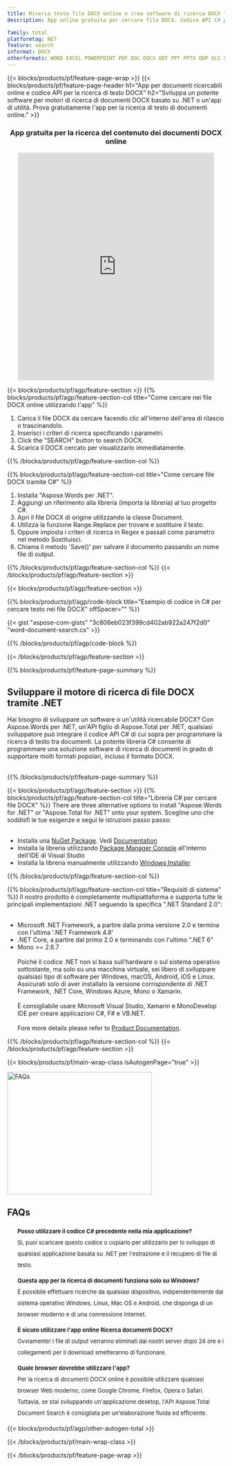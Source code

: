 ```yaml
---
title: Ricerca testo file DOCX online o crea software di ricerca DOCX tramite C#
description: App online gratuita per cercare file DOCX. Codice API C# per qualsiasi applicazione di ricerca di testo di file DOCX.

family: total
platformtag: NET
feature: search
informat: DOCX
otherformats: WORD EXCEL POWERPOINT PDF DOC DOCX ODT PPT PPTX ODP XLS XLSX ODS
---
```

{{< blocks/products/pf/feature-page-wrap >}}
{{< blocks/products/pf/feature-page-header h1="App per documenti ricercabili online e codice API per la ricerca di testo DOCX" h2="Sviluppa un potente software per motori di ricerca di documenti DOCX basato su .NET o un'app di utilità. Prova gratuitamente l'app per la ricerca di testo di documenti online." >}}


<div class="container-fluid agp-content bg-white aboutfile box-1 vh100 section nopbtm">
<div class=container>
<div class=row>
<div class="demobox tc col-md-12 padding-0" align="center">

<h3>App gratuita per la ricerca del contenuto dei documenti DOCX online</h3>

<iframe style="border: none; height: 526px;" scrolling="no" src="https://products.aspose.app/total/search/embed&h1&h2" id="child-iframe" width="90%"></iframe>

</div></div>
</div></div>

{{< blocks/products/pf/agp/feature-section >}}
{{% blocks/products/pf/agp/feature-section-col title="Come cercare nei file DOCX online utilizzando l'app" %}}

1. Carica il file DOCX da cercare facendo clic all'interno dell'area di rilascio o trascinandolo.
1. Inserisci i criteri di ricerca specificando i parametri. 
1. Click the "SEARCH" button to search DOCX.
1. Scarica il DOCX cercato per visualizzarlo immediatamente.

{{% /blocks/products/pf/agp/feature-section-col %}}

{{% blocks/products/pf/agp/feature-section-col title="Come cercare file DOCX tramite C#" %}}

1. Installa "Aspose.Words per .NET".
1. Aggiungi un riferimento alla libreria (importa la libreria) al tuo progetto C#.
1. Apri il file DOCX di origine utilizzando la classe Document.
1. Utilizza la funzione Range.Replace per trovare e sostituire il testo.
1. Oppure imposta i criteri di ricerca in Regex e passali come parametro nel metodo Sostituisci.
1. Chiama il metodo 'Save()' per salvare il documento passando un nome file di output.

{{% /blocks/products/pf/agp/feature-section-col %}}
{{< /blocks/products/pf/agp/feature-section >}}


{{< blocks/products/pf/agp/feature-section >}}

{{% blocks/products/pf/agp/code-block title="Esempio di codice in C# per cercare testo nei file DOCX" offSpacer="" %}}

{{< gist "aspose-com-gists" "3c806eb023f399cd402ab922a247f2d0" "word-document-search.cs" >}}

{{% /blocks/products/pf/agp/code-block %}}

{{< /blocks/products/pf/agp/feature-section >}}

{{% blocks/products/pf/feature-page-summary %}}


<h2>Sviluppare il motore di ricerca di file DOCX tramite .NET</h2>

Hai bisogno di sviluppare un software o un'utilità ricercabile DOCX? Con Aspose.Words per .NET, un'API figlio di Aspose.Total per .NET, qualsiasi sviluppatore può integrare il codice API C# di cui sopra per programmare la ricerca di testo tra documenti. La potente libreria C# consente di programmare una soluzione software di ricerca di documenti in grado di supportare molti formati popolari, incluso il formato DOCX.<br /><br />

{{% /blocks/products/pf/feature-page-summary %}}

{{< blocks/products/pf/agp/feature-section >}}
{{% blocks/products/pf/agp/feature-section-col title="Libreria C# per cercare file DOCX" %}}
There are three alternative options to install "Aspose.Words for .NET" or "Aspose.Total for .NET" onto your system. Scegline uno che soddisfi le tue esigenze e segui le istruzioni passo passo:<br /><br />

- Installa una [NuGet Package](https://www.nuget.org/packages/Aspose.Words/). Vedi [Documentation](https://docs.aspose.com/words/net/installation/#install-or-update-aspose-words-for-net-using-nuget)
- Installa la libreria utilizzando [Package Manager Console](https://docs.aspose.com/words/net/installation/#install-or-update-asposewords-using-package-manager-console) all'interno dell'IDE di Visual Studio
- Installa la libreria manualmente utilizzando [Windows Installer](https://docs.aspose.com/words/net/installation/#install-asposewords-for-net-using-installer)

{{% /blocks/products/pf/agp/feature-section-col %}}

{{% blocks/products/pf/agp/feature-section-col title="Requisiti di sistema" %}}
Il nostro prodotto è completamente multipiattaforma e supporta tutte le principali implementazioni .NET seguendo la specifica ".NET Standard 2.0":<br /><br />

- Microsoft .NET Framework, a partire dalla prima versione 2.0 e termina con l'ultima '.NET Framework 4.8'
- .NET Core, a partire dal primo 2.0 e terminando con l'ultimo ".NET 6"
- Mono >= 2.6.7
<br /><br />
Poiché il codice .NET non si basa sull'hardware o sul sistema operativo sottostante, ma solo su una macchina virtuale, sei libero di sviluppare qualsiasi tipo di software per Windows, macOS, Android, iOS e Linux. Assicurati solo di aver installato la versione corrispondente di .NET Framework, .NET Core, Windows Azure, Mono o Xamarin.<br /><br />
È consigliabile usare Microsoft Visual Studio, Xamarin e MonoDevelop IDE per creare applicazioni C#, F# e VB.NET.
<br /><br />
Fore more details please refer to [Product Documentation](https://docs.aspose.com/words/net/system-requirements/).

{{% /blocks/products/pf/agp/feature-section-col %}}
{{< /blocks/products/pf/agp/feature-section >}}


{{< blocks/products/pf/main-wrap-class isAutogenPage="true" >}}

<style>.howtolist li{margin-right: 0!important;line-height: 26px;position: relative;margin-bottom: 10px;font-size: 13px;list-style-type: none;}</style>
<div class="col-md-12 tl bg-gray-dark howtolist section">
  <a class="anchor" name="faqpage"></a>
  <div class="container tl dflex" itemscope="" itemtype="https://schema.org/FAQPage">
      <div class="col-md-4 howtosectiongfx">
          <img class="social-panel-hide-on-mobile" src="https://www.groupdocs.cloud/templates/brand/images/groupdocs/conversion/groupdocs_conversion-brand.png" alt="FAQs" width="335" height="283">
      </div>
      <div class="howtosection col-md-8">
          <div>
              <h2>FAQs</h2>
              <ul>
                  <li itemscope="" itemprop="mainEntity" itemtype="https://schema.org/Question">
                      <div>
                          <span itemprop="name"><b>Posso utilizzare il codice C# precedente nella mia applicazione?</b></span>
                      </div>
                      <div itemscope="" itemprop="acceptedAnswer" itemtype="https://schema.org/Answer">
                          <span itemprop="text">Sì, puoi scaricare questo codice o copiarlo per utilizzarlo per lo sviluppo di qualsiasi applicazione basata su .NET per l'estrazione e il recupero di file di testo.</span>
                      </div>
                  </li>
                  <li itemscope="" itemprop="mainEntity" itemtype="https://schema.org/Question">
                      <div>
                          <span itemprop="name"><b>Questa app per la ricerca di documenti funziona solo su Windows?</b></span>
                      </div>
                      <div itemscope="" itemprop="acceptedAnswer" itemtype="https://schema.org/Answer">
                          <span itemprop="text">È possibile effettuare ricerche da qualsiasi dispositivo, indipendentemente dal sistema operativo Windows, Linux, Mac OS e Android, che disponga di un browser moderno e di una connessione Internet.</span>
                      </div>
                  </li>
                  <li itemscope="" itemprop="mainEntity" itemtype="https://schema.org/Question">
                      <div>
                          <span itemprop="name"><b>È sicuro utilizzare l'app online Ricerca documenti DOCX?</b></span>
                      </div>
                      <div itemscope="" itemprop="acceptedAnswer" itemtype="https://schema.org/Answer">
                          <span itemprop="text">Ovviamente! I file di output verranno eliminati dai nostri server dopo 24 ore e i collegamenti per il download smetteranno di funzionare.</span>
                      </div>
                  </li>                 
                  <li itemscope="" itemprop="mainEntity" itemtype="https://schema.org/Question">
                      <div>
                          <span itemprop="name"><b>Quale browser dovrebbe utilizzare l'app?</b></span>
                      </div>
                      <div itemscope="" itemprop="acceptedAnswer" itemtype="https://schema.org/Answer">
                          <span itemprop="text">Per la ricerca di documenti DOCX online è possibile utilizzare qualsiasi browser Web moderno, come Google Chrome, Firefox, Opera o Safari. Tuttavia, se stai sviluppando un'applicazione desktop, l'API Aspose.Total Document Search è consigliata per un'elaborazione fluida ed efficiente.</span>
                      </div>
                  </li>
              </ul>
          </div>
      </div>
  </div>

{{< blocks/products/pf/agp/other-autogen-total >}}

{{< /blocks/products/pf/main-wrap-class >}}

{{< /blocks/products/pf/feature-page-wrap >}}